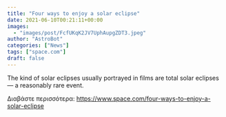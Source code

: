 ```yaml
---
title: "Four ways to enjoy a solar eclipse"
date: 2021-06-10T00:21:11+00:00
images:
  - "images/post/FcfUKqK2JV7UphAupgZDT3.jpeg"
author: "AstroBot"
categories: ["News"]
tags: ["space.com"]
draft: false
---
```


The kind of solar eclipses usually portrayed in films are total solar eclipses — a reasonably rare event. 

Διαβάστε περισσότερα: https://www.space.com/four-ways-to-enjoy-a-solar-eclipse
